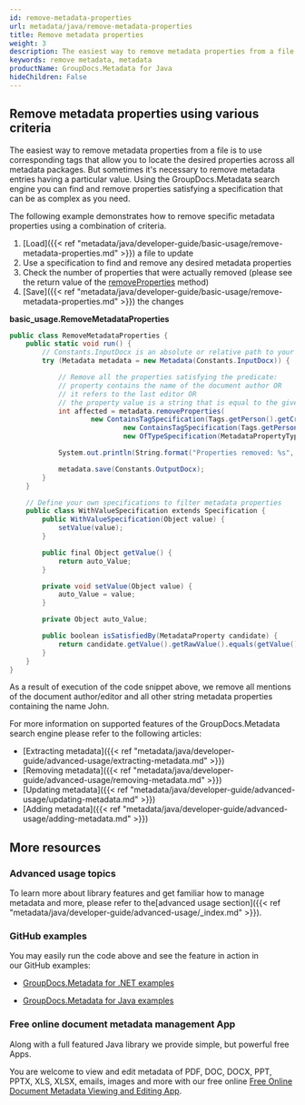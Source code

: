 ```yaml
---
id: remove-metadata-properties
url: metadata/java/remove-metadata-properties
title: Remove metadata properties
weight: 3
description: The easiest way to remove metadata properties from a file is to use corresponding tags that allow you to locate the desired properties across all metadata packages.
keywords: remove metadata, metadata
productName: GroupDocs.Metadata for Java
hideChildren: False
---
```

## Remove metadata properties using various criteria

The easiest way to remove metadata properties from a file is to use corresponding tags that allow you to locate the desired properties across all metadata packages. But sometimes it's necessary to remove metadata entries having a particular value. Using the GroupDocs.Metadata search engine you can find and remove properties satisfying a specification that can be as complex as you need.

The following example demonstrates how to remove specific metadata properties using a combination of criteria.

1.  [Load]({{< ref "metadata/java/developer-guide/basic-usage/remove-metadata-properties.md" >}}) a file to update
2.  Use a specification to find and remove any desired metadata properties
3.  Check the number of properties that were actually removed (please see the return value of the [removeProperties](https://apireference.groupdocs.com/metadata/java/com.groupdocs.metadata/Metadata#removeProperties(com.groupdocs.metadata.search.Specification)) method)
4.  [Save]({{< ref "metadata/java/developer-guide/basic-usage/remove-metadata-properties.md" >}}) the changes

**basic\_usage.RemoveMetadataProperties**

```csharp
public class RemoveMetadataProperties {
    public static void run() {
        // Constants.InputDocx is an absolute or relative path to your document. Ex: @"C:\Docs\source.docx"
        try (Metadata metadata = new Metadata(Constants.InputDocx)) {

            // Remove all the properties satisfying the predicate:
            // property contains the name of the document author OR
            // it refers to the last editor OR
            // the property value is a string that is equal to the given string "John" (to remove any mentions of John from the detected metadata)
            int affected = metadata.removeProperties(
                    new ContainsTagSpecification(Tags.getPerson().getCreator()).or(
                            new ContainsTagSpecification(Tags.getPerson().getEditor())).or(
                            new OfTypeSpecification(MetadataPropertyType.String).and(new RemoveMetadataProperties().new WithValueSpecification("John"))));

            System.out.println(String.format("Properties removed: %s", affected));

            metadata.save(Constants.OutputDocx);
        }
    }

    // Define your own specifications to filter metadata properties
    public class WithValueSpecification extends Specification {
        public WithValueSpecification(Object value) {
            setValue(value);
        }

        public final Object getValue() {
            return auto_Value;
        }

        private void setValue(Object value) {
            auto_Value = value;
        }

        private Object auto_Value;

        public boolean isSatisfiedBy(MetadataProperty candidate) {
            return candidate.getValue().getRawValue().equals(getValue());
        }
    }
}
```

As a result of execution of the code snippet above, we remove all mentions of the document author/editor and all other string metadata properties containing the name John.

For more information on supported features of the GroupDocs.Metadata search engine please refer to the following articles:

*   [Extracting metadata]({{< ref "metadata/java/developer-guide/advanced-usage/extracting-metadata.md" >}})
*   [Removing metadata]({{< ref "metadata/java/developer-guide/advanced-usage/removing-metadata.md" >}})
*   [Updating metadata]({{< ref "metadata/java/developer-guide/advanced-usage/updating-metadata.md" >}})
*   [Adding metadata]({{< ref "metadata/java/developer-guide/advanced-usage/adding-metadata.md" >}})

## More resources

### Advanced usage topics

To learn more about library features and get familiar how to manage metadata and more, please refer to the[advanced usage section]({{< ref "metadata/java/developer-guide/advanced-usage/_index.md" >}}).

### GitHub examples

You may easily run the code above and see the feature in action in our GitHub examples:

*   [GroupDocs.Metadata for .NET examples](https://github.com/groupdocs-metadata/GroupDocs.Metadata-for-.NET)
    
*   [GroupDocs.Metadata for Java examples](https://github.com/groupdocs-metadata/GroupDocs.Metadata-for-Java)
    

### Free online document metadata management App

Along with a full featured Java library we provide simple, but powerful free Apps.

You are welcome to view and edit metadata of PDF, DOC, DOCX, PPT, PPTX, XLS, XLSX, emails, images and more with our free online [Free Online Document Metadata Viewing and Editing App](https://products.groupdocs.app/metadata).
